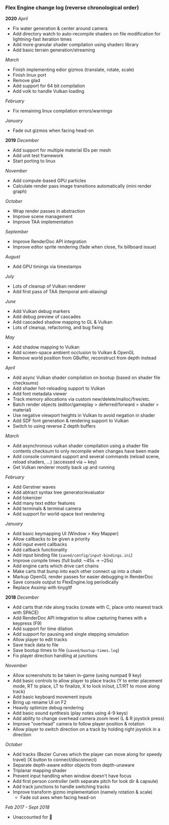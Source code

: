 
### Flex Engine change log (reverse chronological order)

**2020**
_April_
- Fix water generation & center around camera
- Add directory watch to auto-recompile shaders on file modification for lightning-fast iteration times
- Add more granular shader compilation using shaderc library
- Add basic terrain generation/streaming

_March_
- Finish implementing edior gizmos (translate, rotate, scale)
- Finish linux port
- Remove glad
- Add support for 64 bit compilation
- Add volk to handle Vulkan loading

_February_
- Fix remaining linux compilation errors/warnings

_January_
- Fade out gizmos when facing head-on


**2019**
_December_
- Add support for multiple material IDs per mesh
- Add unit test framework
- Start porting to linux

_November_
- Add compute-based GPU particles
- Calculate render pass image transitions automatically (mini render graph)

_October_
- Wrap render passes in abstraction
- Improve scene management
- Improve TAA implementation

_September_
- Improve RenderDoc API integration
- Improve editor sprite rendering (fade when close, fix billboard issue)

_August_
- Add GPU timings via timestamps

_July_
- Lots of cleanup of Vulkan renderer
- Add first pass of TAA (temporal anti-aliasing)

_June_
- Add Vulkan debug markers
- Add debug preview of cascades
- Add cascaded shadow mapping to GL & Vulkan
- Lots of cleanup, refactoring, and bug fixing

_May_
- Add shadow mapping to Vulkan
- Add screen-space ambient occlusion to Vulkan & OpenGL
- Remove world position from GBuffer, reconstruct from depth instead

_April_
- Add async Vulkan shader compilation on bootup (based on shader file checksums)
- Add shader hot-reloading support to Vulkan
- Add font metadata viewer
- Track memory allocations via custom new/delete/malloc/free/etc.
- Batch render objects (editor/gameplay > deferred/forward > shader > material)
- Use negative viewport heights in Vulkan to avoid negation in shader
- Add SDF font generation & rendering support to Vulkan
- Switch to using reverse Z depth buffers

_March_
- Add asynchronous vulkan shader compilation using a shader file contents checksum to only recompile when changes have been made
- Add console command support and several commands (reload scene, reload shaders, ...) (accessed via ~ key)
- Get Vulkan renderer mostly back up and running

_February_
- Add Gerstner waves
- Add abtract syntax tree generator/evaluator
- Add tokenizer
- Add many text editor features
- Add terminals & terminal camera
- Add support for world-space text rendering

_January_
- Add basic keymapping UI (Window > Key Mapper)
- Allow callbacks to be given a priority
- Add input event callbacks
- Add callback functionality
- Add input binding file (`saved/config/input-bindings.ini`)
- Improve compile times (full build: ~45s -> ~25s)
- Add engine carts which drive cart chains
- Make carts that bump into each other connect up into a chain
- Markup OpenGL render passes for easier debugging in RenderDoc
- Save console output to FlexEngine.log periodically
- Replace Assimp with tinygltf


**2018**
_December_
- Add carts that ride along tracks (create with C, place onto nearest track with SPACE)
- Add RenderDoc API integration to allow capturing frames with a keypress (F9)
- Add support for time dilation
- Add support for pausing and single stepping simulation
- Allow player to edit tracks
- Save track data to file
- Save bootup times to file (`saved/bootup-times.log`)
- Fix player direction handling at junctions

_November_
- Allow screenshots to be taken in-game (using numpad 9 key)
- Add basic controls to allow player to place tracks (Y to enter placement mode, RT to place, LT to finalize, X to lock in/out, LT/RT to move along track)
- Add basic keyboard movement inputs
- Bring up rename UI on F2
- Heavily optimize debug rendering
- Add basic sound synthesis (play notes using 4-9 keys)
- Add ability to change overhead camera zoom level (L & R joystick press)
- Improve "overhead" camera to follow player position & rotation
- Allow player to switch direction on a track by holding right joystick in a direction

_October_
- Add tracks (Bezier Curves which the player can move along for speedy travel) (X button to connect/disconnect)
- Separate depth-aware editor objects from depth-unaware
- Triplanar mapping shader
- Prevent input handling when window doesn't have focus
- Add first person controller (with separate pitch for look dir & capsule)
- Add track junctions to handle switching tracks
- Improve transform gizmo implementation (namely rotation & scale)
	- Fade out axes when facing head-on

_Feb 2017 - Sept 2018_
- Unaccounted for :shrug:
